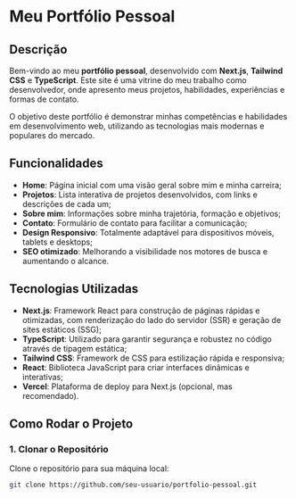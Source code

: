 # Meu Portfólio Pessoal

## Descrição

Bem-vindo ao meu **portfólio pessoal**, desenvolvido com **Next.js**, **Tailwind CSS** e **TypeScript**. Este site é uma vitrine do meu trabalho como desenvolvedor, onde apresento meus projetos, habilidades, experiências e formas de contato.

O objetivo deste portfólio é demonstrar minhas competências e habilidades em desenvolvimento web, utilizando as tecnologias mais modernas e populares do mercado.

## Funcionalidades

- **Home**: Página inicial com uma visão geral sobre mim e minha carreira;
- **Projetos**: Lista interativa de projetos desenvolvidos, com links e descrições de cada um;
- **Sobre mim**: Informações sobre minha trajetória, formação e objetivos;
- **Contato**: Formulário de contato para facilitar a comunicação;
- **Design Responsivo**: Totalmente adaptável para dispositivos móveis, tablets e desktops;
- **SEO otimizado**: Melhorando a visibilidade nos motores de busca e aumentando o alcance.

## Tecnologias Utilizadas

- **Next.js**: Framework React para construção de páginas rápidas e otimizadas, com renderização do lado do servidor (SSR) e geração de sites estáticos (SSG);
- **TypeScript**: Utilizado para garantir segurança e robustez no código através de tipagem estática;
- **Tailwind CSS**: Framework de CSS para estilização rápida e responsiva;
- **React**: Biblioteca JavaScript para criar interfaces dinâmicas e interativas;
- **Vercel**: Plataforma de deploy para Next.js (opcional, mas recomendado).

## Como Rodar o Projeto

### 1. Clonar o Repositório

Clone o repositório para sua máquina local:

```bash
git clone https://github.com/seu-usuario/portfolio-pessoal.git

